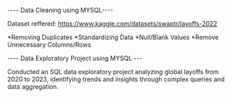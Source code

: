 ---- Data Cleaning using MYSQL----

Dataset reffered: https://www.kaggle.com/datasets/swaptr/layoffs-2022

*Removing Duplicates
*Standardizing Data
*Null/Blank Values
*Remove Unnecessary Columns/Rows

---- Data Exploratory Project using MYSQL ---

Conducted an SQL data exploratory project analyzing global layoffs from 2020 to 2023, identifying trends and insights through complex queries and data aggregation.
